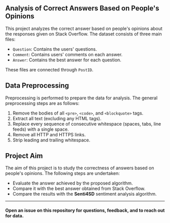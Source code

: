## Analysis of Correct Answers Based on People's Opinions

This project analyzes the correct answer based on people's opinions about the responses given on Stack Overflow. The dataset consists of three main files: 

- `Question`: Contains the users' questions.
- `Comment`: Contains users' comments on each answer.
- `Answer`: Contains the best answer for each question.

These files are connected through `PostID`. 

## Data Preprocessing

Preprocessing is performed to prepare the data for analysis. The general preprocessing steps are as follows:

1. Remove the bodies of all `<pre>`, `<code>`, and `<blockquote>` tags.
2. Extract all text (excluding any HTML tags).
3. Replace every sequence of consecutive whitespace (spaces, tabs, line feeds) with a single space.
4. Remove all HTTP and HTTPS links.
5. Strip leading and trailing whitespace.

## Project Aim

The aim of this project is to study the correctness of answers based on people's opinions. The following steps are undertaken:

- Evaluate the answer achieved by the proposed algorithm.
- Compare it with the best answer obtained from Stack Overflow.
- Compare the results with the **Senti4SD** sentiment analysis algorithm.

<hr>

#### Open an issue on this repository for questions, feedback, and to reach out for data.

